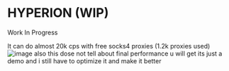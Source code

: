 # HYPERION (WIP)
Work In Progress

It can do almost 20k cps with free socks4 proxies (1.2k proxies used)
![image](https://user-images.githubusercontent.com/84959276/217624304-28ec30bd-b414-40bf-b73f-2d4a8834f94e.png)
also this dose not tell about final performance u will get its just a demo and i still have to optimize it and make it better

